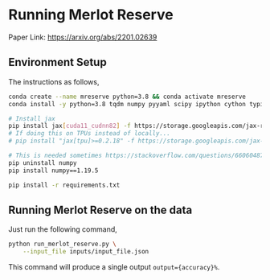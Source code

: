 # Running Merlot Reserve
Paper Link: https://arxiv.org/abs/2201.02639

## Environment Setup

The instructions as follows,

```bash
conda create --name mreserve python=3.8 && conda activate mreserve
conda install -y python=3.8 tqdm numpy pyyaml scipy ipython cython typing h5py pandas matplotlib

# Install jax
pip install jax[cuda11_cudnn82] -f https://storage.googleapis.com/jax-releases/jax_releases.html
# If doing this on TPUs instead of locally...
# pip install "jax[tpu]>=0.2.18" -f https://storage.googleapis.com/jax-releases/libtpu_releases.html

# This is needed sometimes https://stackoverflow.com/questions/66060487/valueerror-numpy-ndarray-size-changed-may-indicate-binary-incompatibility-exp
pip uninstall numpy
pip install numpy==1.19.5

pip install -r requirements.txt
```

## Running Merlot Reserve on the data

Just run the following command,
```bash
python run_merlot_reserve.py \
    --input_file inputs/input_file.json
```

This command will produce a single output `output={accuracy}%`.